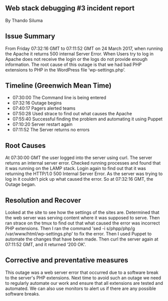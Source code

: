 ## Web stack debugging #3 incident report
By Thando Siluma

## Issue Summary
From Friday 07:32:16 GMT to 07:11:52 GMT on 24 March 2017, when running the Apache it returns 500 internal Server Error. When Users try to log in Apache does not receive the login or the logs do not provide enough information. The root cause of this outage is that we had bad PHP extensions to PHP in the WordPress file ‘wp-settings.php’.

## Timeline (Greenwich Mean Time)
* 07:30:00 The Command line is being entered
* 07:32:16 Outage begins
* 07:40:17 Pagers alerted teams
* 07:50:28 Used strace to find out what causes the Apache
* 07:55:40 Successful finding the problem and automating it using Puppet
* 07:10:20 Server restart again
* 07:11:52 The Server returns no errors

## Root Causes
At 07:30:00 GMT the user logged into the server using curl. The server returns an internal server error. Checked running processes and found that it was running on the LAMP stack. Login again to find out that it was returning the HTTP/1.0 500 Internal Server Error. As the server was trying to log in it couldn’t pick up what caused the error. So at 07:32:16 GMT, the Outage began.

## Resolution and Recover
Looked at the site to see how the settings of the sites are. Determined that the web server was serving content where it was supposed to serve. Then ran strace on the tmux to find out that what caused the error was incorrect PHP extensions. Then I ran the command 'sed -i s/phpp/php/g /var/www/html/wp-settings.php' to fix the error. Then I used Puppet to automate the changes that have been made. Then curl the server again at 07:11:52 GMT, and it returned ‘200 OK’.

## Corrective and preventative measures
This outage was a web server error that occurred due to a software break to the server's PHP extensions. Next time to avoid such an outage we need to regularly automate our work and ensure that all extensions are tested and automated. We can also use monitors to alert us if there are any possible software breaks.

